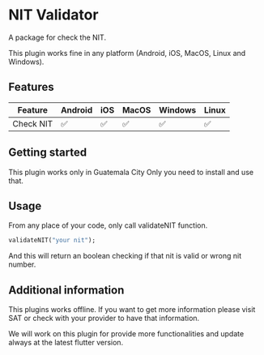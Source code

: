 # NIT Validator

A package for check the NIT.

This plugin works fine in any platform (Android, iOS, MacOS, Linux and Windows).

## Features

| Feature   | Android | iOS | MacOS | Windows | Linux |
| --------- | ------- | --- | ----- | ------- | ----- |
| Check NIT | ✅      | ✅  | ✅    | ✅      | ✅    |

## Getting started

This plugin works only in Guatemala City
Only you need to install and use that.

## Usage

From any place of your code, only call validateNIT function.

```dart
validateNIT("your nit");
```

And this will return an boolean checking if that nit is valid or wrong nit number.

## Additional information

This plugins works offline. If you want to get more information please visit SAT or check with your provider to have that information.

We will work on this plugin for provide more functionalities and update always at the latest flutter version.
